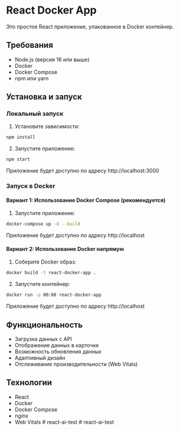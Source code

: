 # React Docker App

Это простое React приложение, упакованное в Docker контейнер.

## Требования

- Node.js (версия 16 или выше)
- Docker
- Docker Compose
- npm или yarn

## Установка и запуск

### Локальный запуск

1. Установите зависимости:
```bash
npm install
```

2. Запустите приложение:
```bash
npm start
```

Приложение будет доступно по адресу http://localhost:3000

### Запуск в Docker

#### Вариант 1: Использование Docker Compose (рекомендуется)

1. Запустите приложение:
```bash
docker-compose up -d --build
```

Приложение будет доступно по адресу http://localhost

#### Вариант 2: Использование Docker напрямую

1. Соберите Docker образ:
```bash
docker build -t react-docker-app .
```

2. Запустите контейнер:
```bash
docker run -p 80:80 react-docker-app
```

Приложение будет доступно по адресу http://localhost

## Функциональность

- Загрузка данных с API
- Отображение данных в карточке
- Возможность обновления данных
- Адаптивный дизайн
- Отслеживание производительности (Web Vitals)

## Технологии

- React
- Docker
- Docker Compose
- nginx
- Web Vitals #   r e a c t - a i - t e s t  
 #   r e a c t - a i - t e s t  
 